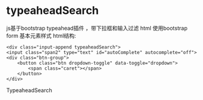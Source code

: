 typeaheadSearch
===============
js基于bootstrap typeahead插件 ，带下拉框和输入过滤
html 使用bootstrap form 基本元素样式
html结构:

    <div class="input-append typeaheadSearch">
    <input class="span2" type="text" id="autoComplete" autocomplete="off">
    <div class="btn-group">
        <button class="btn dropdown-toggle" data-toggle="dropdown">
            <span class="caret"></span>
        </button>
    </div>
</div>

TypeaheadSearch
